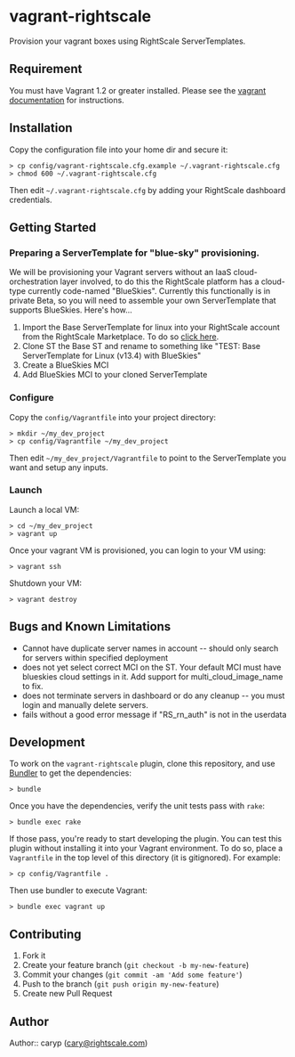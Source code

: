 # vagrant-rightscale

Provision your vagrant boxes using RightScale ServerTemplates.

## Requirement

You must have Vagrant 1.2 or greater installed.  Please see the [vagrant documentation](http://docs.vagrantup.com/v2/) for instructions.

## Installation


Copy the configuration file into your home dir and secure it:

    > cp config/vagrant-rightscale.cfg.example ~/.vagrant-rightscale.cfg
    > chmod 600 ~/.vagrant-rightscale.cfg

Then edit `~/.vagrant-rightscale.cfg` by adding your RightScale dashboard credentials.


## Getting Started

### Preparing a ServerTemplate for "blue-sky" provisioning.

We will be provisioning your Vagrant servers without an IaaS cloud-orchestration layer involved, to do this the RightScale platform has a cloud-type currently code-named "BlueSkies". Currently this functionally is in private Beta, so you will need to assemble your own ServerTemplate that supports BlueSkies.  Here's how...

  1. Import the Base ServerTemplate for linux into your RightScale account from the RightScale Marketplace.  To do so [click here](http://www.rightscale.com/library/server_templates/Base-ServerTemplate-for-Linux-/lineage/8160).
  2. Clone ST the Base ST and rename to something like "TEST: Base ServerTemplate for Linux (v13.4) with BlueSkies"
  3. Create a BlueSkies MCI
  4. Add BlueSkies MCI to your cloned ServerTemplate

### Configure

Copy the `config/Vagrantfile` into your project
directory:

    > mkdir ~/my_dev_project
    > cp config/Vagrantfile ~/my_dev_project

Then edit ```~/my_dev_project/Vagrantfile``` to point to the ServerTemplate you
want and setup any inputs.

### Launch

Launch a local VM:

    > cd ~/my_dev_project
    > vagrant up

Once your vagrant VM is provisioned, you can login to your VM using:

    > vagrant ssh

Shutdown your VM:

    > vagrant destroy

## Bugs and Known Limitations
 * Cannot have duplicate server names in account -- should only search for servers within specified deployment
 * does not yet select correct MCI on the ST.  Your default MCI must have blueskies cloud settings in it.  Add support for multi_cloud_image_name to fix.
 * does not terminate servers in dashboard or do any cleanup -- you must login and manually delete servers.
 * fails without a good error message if "RS_rn_auth" is not in the userdata

## Development

To work on the `vagrant-rightscale` plugin, clone this repository, and use
[Bundler](http://gembundler.com) to get the dependencies:

    > bundle

Once you have the dependencies, verify the unit tests pass with `rake`:

    > bundle exec rake

If those pass, you're ready to start developing the plugin. You can test
this plugin without installing it into your Vagrant environment.  To do so, place a
`Vagrantfile` in the top level of this directory (it is gitignored).  For example:

    > cp config/Vagrantfile .

Then use bundler to execute Vagrant:

    > bundle exec vagrant up


## Contributing

1. Fork it
2. Create your feature branch (`git checkout -b my-new-feature`)
3. Commit your changes (`git commit -am 'Add some feature'`)
4. Push to the branch (`git push origin my-new-feature`)
5. Create new Pull Request

## Author

Author:: caryp (<cary@rightscale.com>)